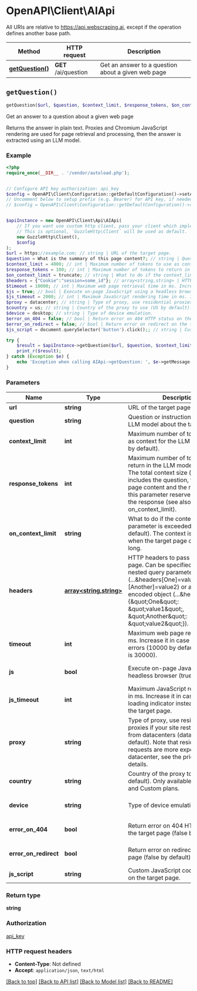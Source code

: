 # OpenAPI\Client\AIApi

All URIs are relative to https://api.webscraping.ai, except if the operation defines another base path.

| Method | HTTP request | Description |
| ------------- | ------------- | ------------- |
| [**getQuestion()**](AIApi.md#getQuestion) | **GET** /ai/question | Get an answer to a question about a given web page |


## `getQuestion()`

```php
getQuestion($url, $question, $context_limit, $response_tokens, $on_context_limit, $headers, $timeout, $js, $js_timeout, $proxy, $country, $device, $error_on_404, $error_on_redirect, $js_script): string
```

Get an answer to a question about a given web page

Returns the answer in plain text. Proxies and Chromium JavaScript rendering are used for page retrieval and processing, then the answer is extracted using an LLM model.

### Example

```php
<?php
require_once(__DIR__ . '/vendor/autoload.php');


// Configure API key authorization: api_key
$config = OpenAPI\Client\Configuration::getDefaultConfiguration()->setApiKey('api_key', 'YOUR_API_KEY');
// Uncomment below to setup prefix (e.g. Bearer) for API key, if needed
// $config = OpenAPI\Client\Configuration::getDefaultConfiguration()->setApiKeyPrefix('api_key', 'Bearer');


$apiInstance = new OpenAPI\Client\Api\AIApi(
    // If you want use custom http client, pass your client which implements `GuzzleHttp\ClientInterface`.
    // This is optional, `GuzzleHttp\Client` will be used as default.
    new GuzzleHttp\Client(),
    $config
);
$url = https://example.com; // string | URL of the target page.
$question = What is the summary of this page content?; // string | Question or instructions to ask the LLM model about the target page.
$context_limit = 4000; // int | Maximum number of tokens to use as context for the LLM model (4000 by default).
$response_tokens = 100; // int | Maximum number of tokens to return in the LLM model response. The total context size (context_limit) includes the question, the target page content and the response, so this parameter reserves tokens for the response (see also on_context_limit).
$on_context_limit = truncate; // string | What to do if the context_limit parameter is exceeded (truncate by default). The context is exceeded when the target page content is too long.
$headers = {"Cookie":"session=some_id"}; // array<string,string> | HTTP headers to pass to the target page. Can be specified either via a nested query parameter (...&headers[One]=value1&headers=[Another]=value2) or as a JSON encoded object (...&headers={\"One\": \"value1\", \"Another\": \"value2\"}).
$timeout = 10000; // int | Maximum web page retrieval time in ms. Increase it in case of timeout errors (10000 by default, maximum is 30000).
$js = true; // bool | Execute on-page JavaScript using a headless browser (true by default).
$js_timeout = 2000; // int | Maximum JavaScript rendering time in ms. Increase it in case if you see a loading indicator instead of data on the target page.
$proxy = datacenter; // string | Type of proxy, use residential proxies if your site restricts traffic from datacenters (datacenter by default). Note that residential proxy requests are more expensive than datacenter, see the pricing page for details.
$country = us; // string | Country of the proxy to use (US by default). Only available on Startup and Custom plans.
$device = desktop; // string | Type of device emulation.
$error_on_404 = false; // bool | Return error on 404 HTTP status on the target page (false by default).
$error_on_redirect = false; // bool | Return error on redirect on the target page (false by default).
$js_script = document.querySelector('button').click();; // string | Custom JavaScript code to execute on the target page.

try {
    $result = $apiInstance->getQuestion($url, $question, $context_limit, $response_tokens, $on_context_limit, $headers, $timeout, $js, $js_timeout, $proxy, $country, $device, $error_on_404, $error_on_redirect, $js_script);
    print_r($result);
} catch (Exception $e) {
    echo 'Exception when calling AIApi->getQuestion: ', $e->getMessage(), PHP_EOL;
}
```

### Parameters

| Name | Type | Description  | Notes |
| ------------- | ------------- | ------------- | ------------- |
| **url** | **string**| URL of the target page. | |
| **question** | **string**| Question or instructions to ask the LLM model about the target page. | [optional] |
| **context_limit** | **int**| Maximum number of tokens to use as context for the LLM model (4000 by default). | [optional] [default to 4000] |
| **response_tokens** | **int**| Maximum number of tokens to return in the LLM model response. The total context size (context_limit) includes the question, the target page content and the response, so this parameter reserves tokens for the response (see also on_context_limit). | [optional] [default to 100] |
| **on_context_limit** | **string**| What to do if the context_limit parameter is exceeded (truncate by default). The context is exceeded when the target page content is too long. | [optional] [default to &#39;error&#39;] |
| **headers** | [**array<string,string>**](../Model/string.md)| HTTP headers to pass to the target page. Can be specified either via a nested query parameter (...&amp;headers[One]&#x3D;value1&amp;headers&#x3D;[Another]&#x3D;value2) or as a JSON encoded object (...&amp;headers&#x3D;{\&quot;One\&quot;: \&quot;value1\&quot;, \&quot;Another\&quot;: \&quot;value2\&quot;}). | [optional] |
| **timeout** | **int**| Maximum web page retrieval time in ms. Increase it in case of timeout errors (10000 by default, maximum is 30000). | [optional] [default to 10000] |
| **js** | **bool**| Execute on-page JavaScript using a headless browser (true by default). | [optional] [default to true] |
| **js_timeout** | **int**| Maximum JavaScript rendering time in ms. Increase it in case if you see a loading indicator instead of data on the target page. | [optional] [default to 2000] |
| **proxy** | **string**| Type of proxy, use residential proxies if your site restricts traffic from datacenters (datacenter by default). Note that residential proxy requests are more expensive than datacenter, see the pricing page for details. | [optional] [default to &#39;datacenter&#39;] |
| **country** | **string**| Country of the proxy to use (US by default). Only available on Startup and Custom plans. | [optional] [default to &#39;us&#39;] |
| **device** | **string**| Type of device emulation. | [optional] [default to &#39;desktop&#39;] |
| **error_on_404** | **bool**| Return error on 404 HTTP status on the target page (false by default). | [optional] [default to false] |
| **error_on_redirect** | **bool**| Return error on redirect on the target page (false by default). | [optional] [default to false] |
| **js_script** | **string**| Custom JavaScript code to execute on the target page. | [optional] |

### Return type

**string**

### Authorization

[api_key](../../README.md#api_key)

### HTTP request headers

- **Content-Type**: Not defined
- **Accept**: `application/json`, `text/html`

[[Back to top]](#) [[Back to API list]](../../README.md#endpoints)
[[Back to Model list]](../../README.md#models)
[[Back to README]](../../README.md)

